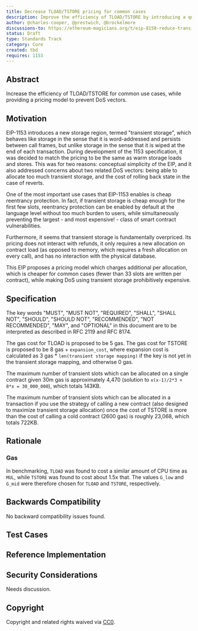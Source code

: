 ```yaml
---
title: Decrease TLOAD/TSTORE pricing for common cases
description: Improve the efficiency of TLOAD/TSTORE by introducing a quadratic(?) pricing model.
author: @charles-cooper, @prestwich, @brockelmore
discussions-to: https://ethereum-magicians.org/t/eip-8158-reduce-transient-storage-pricing/18435
status: Draft
type: Standards Track
category: Core
created: tbd
requires: 1153
---
```


## Abstract

Increase the efficiency of TLOAD/TSTORE for common use cases, while providing a pricing model to prevent DoS vectors.

## Motivation

EIP-1153 introduces a new storage region, termed "transient storage", which behaves like storage in the sense that it is word-addressed and persists between call frames, but unlike storage in the sense that it is wiped at the end of each transaction. During development of the 1153 specification, it was decided to match the pricing to be the same as warm storage loads and stores. This was for two reasons: conceptual simplicity of the EIP, and it also addressed concerns about two related DoS vectors: being able to allocate too much transient storage, and the cost of rolling back state in the case of reverts.

One of the most important use cases that EIP-1153 enables is cheap reentrancy protection. In fact, if transient storage is cheap enough for the first few slots, reentrancy protection can be enabled by default at the language level without too much burden to users, while simultaneously preventing the largest - and most expensive! - class of smart contract vulnerabilities.

Furthermore, it seems that transient storage is fundamentally overpriced. Its pricing does not interact with refunds, it only requires a new allocation on contract load (as opposed to memory, which requires a fresh allocation on every call), and has no interaction with the physical database.

This EIP proposes a pricing model which charges additional per allocation, which is cheaper for common cases (fewer than 33 slots are written per contract), while making DoS using transient storage prohibitively expensive.

## Specification
The key words "MUST", "MUST NOT", "REQUIRED", "SHALL", "SHALL NOT", "SHOULD", "SHOULD NOT", "RECOMMENDED", "NOT RECOMMENDED", "MAY", and "OPTIONAL" in this document are to be interpreted as described in RFC 2119 and RFC 8174.

The gas cost for TLOAD is proposed to be 5 gas. The gas cost for TSTORE is proposed to be 8 gas + `expansion_cost`, where expansion cost is calculated as 3 gas * `len(transient storage mapping)` if the key is not yet in the transient storage mapping, and otherwise 0 gas.

The maximum number of transient slots which can be allocated on a single contract given 30m gas is approximately 4,470 (solution to `x(x-1)/2*3 + 8*x = 30_000_000`), which totals 143KB.

The maximum number of transient slots which can be allocated in a transaction if you use the strategy of calling a new contract (also designed to maximize transient storage allocation) once the cost of TSTORE is more than the cost of calling a cold contract (2600 gas) is roughly 23,068, which totals 722KB.

## Rationale

### Gas

In benchmarking, `TLOAD` was found to cost a similar amount of CPU time as `MUL`, while `TSTORE` was found to cost about 1.5x that. The values `G_low` and `G_mid` were therefore chosen for `TLOAD` and `TSTORE`, respectively.

## Backwards Compatibility

No backward compatibility issues found.

## Test Cases

## Reference Implementation

## Security Considerations

Needs discussion.

## Copyright

Copyright and related rights waived via [CC0](../LICENSE.md).
